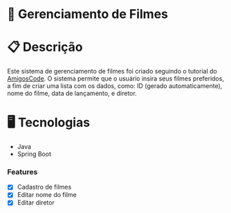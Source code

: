 # :movie_camera: Gerenciamento de Filmes
# 📋 Descrição

Este sistema de gerenciamento de filmes foi criado seguindo o tutorial do [AmigosCode](https://www.youtube.com/watch?v=9SGDpanrc8U&ab_channel=Amigoscode).
O sistema permite que o usuário insira seus filmes preferidos, a fim de criar uma lista com os dados, como: ID (gerado automaticamente), nome do filme, data de lançamento, e diretor.

# 🖥️ Tecnologias
* Java
* Spring Boot

### Features

- [x] Cadastro de filmes
- [x] Editar nome do filme
- [x] Editar diretor
